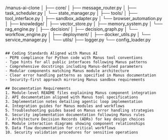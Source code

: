/manus-ai-clone
│
├── core/
│   ├── message_router.py
│   ├── task_scheduler.py
│   └── state_manager.py
│
├── tools/
│   ├── tool_interface.py
│   ├── sandbox_adapter.py
│   └── browser_automation.py
│
├── knowledge/
│   ├── vector_store.py
│   ├── memory_system.py
│   └── rag_engine.py
│
├── decision/
│   ├── decision_graph.py
│   └── workflow_engine.py
│
├── deployment/
│   ├── docker_utils.py
│   └── service_manager.py
│
└── utils/
    ├── logger.py
    └── config_loader.py
```

## Coding Standards Aligned with Manus AI
- PEP8 compliance for Python code with Manus tool conventions
- Type hints for all public interfaces following Manus patterns
- Comprehensive docstrings including Manus-defined parameters
- Modular components matching Manus module architecture
- Clear error handling patterns as specified in Manus documentation
- Security-first approach mirroring Manus sandbox requirements

## Documentation Requirements
1. Module-level README files explaining Manus component integration
2. API documentation aligned with Manus tool specifications
3. Implementation notes detailing agentic loop implementation
4. Integration guides for Manus modules and workflows
5. Troubleshooting guides based on Manus error handling strategies
6. Security implementation documentation following Manus rules
7. Architecture Decision Records (ADRs) for key design choices
8. Module interaction diagrams showing component relationships
9. Data flow documentation for critical workflows
10. Security validation procedures for sensitive operations
